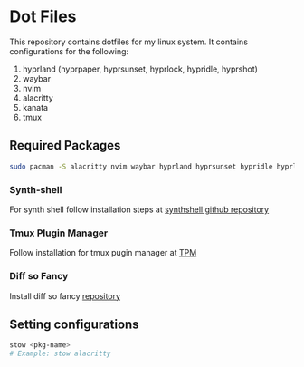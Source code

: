 # Dot Files

This repository contains dotfiles for my linux system. It contains configurations for the following:
1. hyprland (hyprpaper, hyprsunset, hyprlock, hypridle, hyprshot)
1. waybar
1. nvim
1. alacritty
1. kanata
1. tmux

## Required Packages
```bash
sudo pacman -S alacritty nvim waybar hyprland hyprsunset hypridle hyprlock hyprpolkitagent kanata stow tmux
```

### Synth-shell
For synth shell follow installation steps at [synthshell github repository](https://github.com/andresgongora/synth-shell)

### Tmux Plugin Manager
Follow installation for tmux pugin manager at [TPM](https://github.com/tmux-plugins/tpm)

### Diff so Fancy
Install diff so fancy [repository](https://github.com/so-fancy/diff-so-fancy)

## Setting configurations
```bash
stow <pkg-name>
# Example: stow alacritty
```
